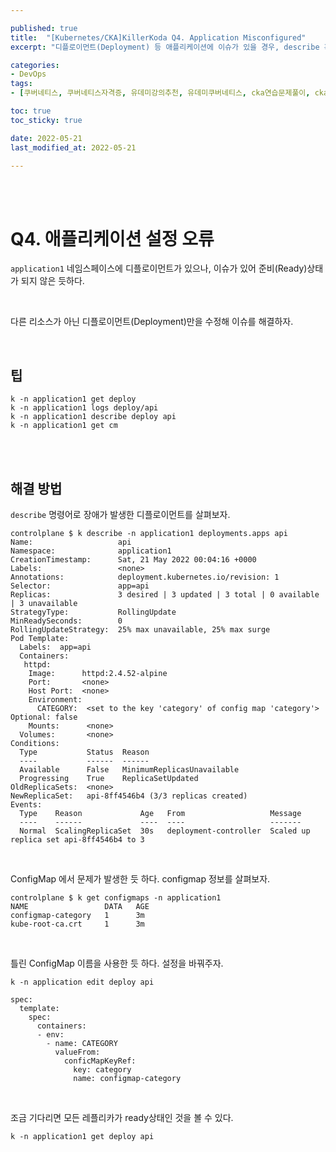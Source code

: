 ```yaml
---

published: true
title:  "[Kubernetes/CKA]KillerKoda Q4. Application Misconfigured"
excerpt: "디플로이먼트(Deployment) 등 애플리케이션에 이슈가 있을 경우, describe 혹은 logs 명령어로 에러가 발생한 부분을 살펴보자."

categories:
- DevOps
tags:
- [쿠버네티스, 쿠버네티스자격증, 유데미강의추천, 유데미쿠버네티스, cka연습문제풀이, cka덤프, cka기출문제, cka, kubernetes, kubernetesnetworking, k8s, DevOpsengineer, 데브옵스, 데브옵스엔지니어, killerkoda, killersh, killershell, cka모의고사]

toc: true
toc_sticky: true

date: 2022-05-21
last_modified_at: 2022-05-21

---
```


<br/><br/>

# Q4. 애플리케이션 설정 오류

`application1` 네임스페이스에 디플로이먼트가 있으나, 이슈가 있어 준비(Ready)상태가 되지 않은 듯하다.

<br/>

다른 리소스가 아닌 디플로이먼트(Deployment)만을 수정해 이슈를 해결하자.

<br/>

## 팁

```
k -n application1 get deploy
k -n application1 logs deploy/api
k -n application1 describe deploy api
k -n application1 get cm
```

<br/><br/>

## 해결 방법

`describe` 명령어로 장애가 발생한 디플로이먼트를 살펴보자.

```
controlplane $ k describe -n application1 deployments.apps api 
Name:                   api
Namespace:              application1
CreationTimestamp:      Sat, 21 May 2022 00:04:16 +0000
Labels:                 <none>
Annotations:            deployment.kubernetes.io/revision: 1
Selector:               app=api
Replicas:               3 desired | 3 updated | 3 total | 0 available | 3 unavailable
StrategyType:           RollingUpdate
MinReadySeconds:        0
RollingUpdateStrategy:  25% max unavailable, 25% max surge
Pod Template:
  Labels:  app=api
  Containers:
   httpd:
    Image:      httpd:2.4.52-alpine
    Port:       <none>
    Host Port:  <none>
    Environment:
      CATEGORY:  <set to the key 'category' of config map 'category'>  Optional: false
    Mounts:      <none>
  Volumes:       <none>
Conditions:
  Type           Status  Reason
  ----           ------  ------
  Available      False   MinimumReplicasUnavailable
  Progressing    True    ReplicaSetUpdated
OldReplicaSets:  <none>
NewReplicaSet:   api-8ff4546b4 (3/3 replicas created)
Events:
  Type    Reason             Age   From                   Message
  ----    ------             ----  ----                   -------
  Normal  ScalingReplicaSet  30s   deployment-controller  Scaled up replica set api-8ff4546b4 to 3
```

<br/>

ConfigMap 에서 문제가 발생한 듯 하다. configmap 정보를 살펴보자.

```
controlplane $ k get configmaps -n application1
NAME                 DATA   AGE
configmap-category   1      3m
kube-root-ca.crt     1      3m
```

<br/>

틀린 ConfigMap 이름을 사용한 듯 하다. 설정을 바꿔주자.

```
k -n application edit deploy api
```

```
spec:
  template:
    spec:
      containers:
      - env:
        - name: CATEGORY
          valueFrom:
            conficMapKeyRef:
              key: category
              name: configmap-category
```

<br/>

조금 기다리면 모든 레플리카가 ready상태인 것을 볼 수 있다.

```
k -n application1 get deploy api
```

<br/>